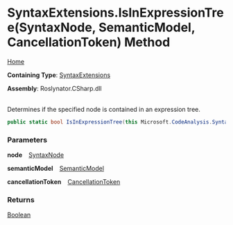 # SyntaxExtensions\.IsInExpressionTree\(SyntaxNode, SemanticModel, CancellationToken\) Method

[Home](../../../../README.md)

**Containing Type**: [SyntaxExtensions](../README.md)

**Assembly**: Roslynator\.CSharp\.dll

\
Determines if the specified node is contained in an expression tree\.

```csharp
public static bool IsInExpressionTree(this Microsoft.CodeAnalysis.SyntaxNode node, Microsoft.CodeAnalysis.SemanticModel semanticModel, System.Threading.CancellationToken cancellationToken = default)
```

### Parameters

**node** &ensp; [SyntaxNode](https://docs.microsoft.com/en-us/dotnet/api/microsoft.codeanalysis.syntaxnode)

**semanticModel** &ensp; [SemanticModel](https://docs.microsoft.com/en-us/dotnet/api/microsoft.codeanalysis.semanticmodel)

**cancellationToken** &ensp; [CancellationToken](https://docs.microsoft.com/en-us/dotnet/api/system.threading.cancellationtoken)

### Returns

[Boolean](https://docs.microsoft.com/en-us/dotnet/api/system.boolean)

